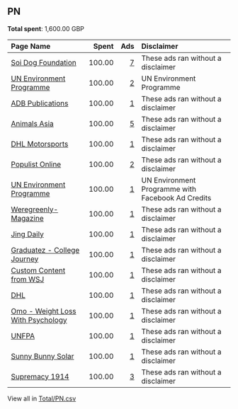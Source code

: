 ## PN
**Total spent**: 1,600.00 GBP

|Page Name|Spent|Ads|Disclaimer|
|:---|---:|---:|:---|
|[Soi Dog Foundation](https://www.facebook.com/108625789179165)|100.00|[7](https://www.facebook.com/ads/library/?active_status=all&ad_type=political_and_issue_ads&country=PN&view_all_page_id=108625789179165&search_type=page&media_type=all)|These ads ran without a disclaimer|
|[UN Environment Programme](https://www.facebook.com/287683225711)|100.00|[2](https://www.facebook.com/ads/library/?active_status=all&ad_type=political_and_issue_ads&country=PN&view_all_page_id=287683225711&search_type=page&media_type=all)|UN Environment Programme|
|[ADB Publications](https://www.facebook.com/598705943508458)|100.00|[1](https://www.facebook.com/ads/library/?active_status=all&ad_type=political_and_issue_ads&country=PN&view_all_page_id=598705943508458&search_type=page&media_type=all)|These ads ran without a disclaimer|
|[Animals Asia](https://www.facebook.com/7783116506)|100.00|[5](https://www.facebook.com/ads/library/?active_status=all&ad_type=political_and_issue_ads&country=PN&view_all_page_id=7783116506&search_type=page&media_type=all)|These ads ran without a disclaimer|
|[DHL Motorsports](https://www.facebook.com/121350964566751)|100.00|[1](https://www.facebook.com/ads/library/?active_status=all&ad_type=political_and_issue_ads&country=PN&view_all_page_id=121350964566751&search_type=page&media_type=all)|These ads ran without a disclaimer|
|[Populist Online](https://www.facebook.com/105808001847701)|100.00|[2](https://www.facebook.com/ads/library/?active_status=all&ad_type=political_and_issue_ads&country=PN&view_all_page_id=105808001847701&search_type=page&media_type=all)|These ads ran without a disclaimer|
|[UN Environment Programme](https://www.facebook.com/287683225711)|100.00|[1](https://www.facebook.com/ads/library/?active_status=all&ad_type=political_and_issue_ads&country=PN&view_all_page_id=287683225711&search_type=page&media_type=all)|UN Environment Programme with Facebook Ad Credits|
|[Weregreenly- Magazine](https://www.facebook.com/100374392742057)|100.00|[1](https://www.facebook.com/ads/library/?active_status=all&ad_type=political_and_issue_ads&country=PN&view_all_page_id=100374392742057&search_type=page&media_type=all)|These ads ran without a disclaimer|
|[Jing Daily](https://www.facebook.com/315543515306)|100.00|[1](https://www.facebook.com/ads/library/?active_status=all&ad_type=political_and_issue_ads&country=PN&view_all_page_id=315543515306&search_type=page&media_type=all)|These ads ran without a disclaimer|
|[Graduatez - College Journey](https://www.facebook.com/106068488158725)|100.00|[1](https://www.facebook.com/ads/library/?active_status=all&ad_type=political_and_issue_ads&country=PN&view_all_page_id=106068488158725&search_type=page&media_type=all)|These ads ran without a disclaimer|
|[Custom Content from WSJ](https://www.facebook.com/1579920062256328)|100.00|[1](https://www.facebook.com/ads/library/?active_status=all&ad_type=political_and_issue_ads&country=PN&view_all_page_id=1579920062256328&search_type=page&media_type=all)|These ads ran without a disclaimer|
|[DHL](https://www.facebook.com/101978933230493)|100.00|[1](https://www.facebook.com/ads/library/?active_status=all&ad_type=political_and_issue_ads&country=PN&view_all_page_id=101978933230493&search_type=page&media_type=all)|These ads ran without a disclaimer|
|[Omo - Weight Loss With Psychology](https://www.facebook.com/112857077857582)|100.00|[1](https://www.facebook.com/ads/library/?active_status=all&ad_type=political_and_issue_ads&country=PN&view_all_page_id=112857077857582&search_type=page&media_type=all)|These ads ran without a disclaimer|
|[UNFPA](https://www.facebook.com/158714780827513)|100.00|[1](https://www.facebook.com/ads/library/?active_status=all&ad_type=political_and_issue_ads&country=PN&view_all_page_id=158714780827513&search_type=page&media_type=all)|These ads ran without a disclaimer|
|[Sunny Bunny Solar](https://www.facebook.com/1670459499903765)|100.00|[1](https://www.facebook.com/ads/library/?active_status=all&ad_type=political_and_issue_ads&country=PN&view_all_page_id=1670459499903765&search_type=page&media_type=all)|These ads ran without a disclaimer|
|[Supremacy 1914](https://www.facebook.com/200480966638039)|100.00|[3](https://www.facebook.com/ads/library/?active_status=all&ad_type=political_and_issue_ads&country=PN&view_all_page_id=200480966638039&search_type=page&media_type=all)|These ads ran without a disclaimer|

View all in [Total/PN.csv](../../MetaData/Total/PN.csv)
